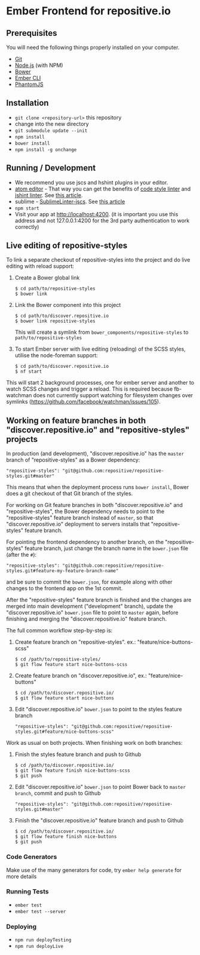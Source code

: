 # Ember Frontend for repositive.io


## Prerequisites

You will need the following things properly installed on your computer.

* [Git](http://git-scm.com/)
* [Node.js](http://nodejs.org/) (with NPM) 
* [Bower](http://bower.io/)
* [Ember CLI](http://www.ember-cli.com/)
* [PhantomJS](http://phantomjs.org/)

## Installation

* `git clone <repository-url>` this repository
* change into the new directory
* `git submodule update --init`
* `npm install`
* `bower install`
* `npm install -g onchange`

## Running / Development

* We recommend you use jscs and hshint plugins in your editor.
 * [atom editor](https://atom.io/) - That way you can get the benefits of [code style linter](https://atom.io/packages/linter-jscs) and [jshint linter](https://atom.io/packages/linter-jshint). See [this article](http://blog.yld.io/2015/04/15/using-jscs-and-jscs-fixer-for-atom/).
 * sublime - [SublimeLinter-jscs](https://packagecontrol.io/packages/SublimeLinter-jscs). See [this article](https://medium.com/@addyosmani/auto-formatting-javascript-code-style-fe0f98a923b8#.jud0r23pu)
* `npm start`
* Visit your app at [http://localhost:4200](http://localhost:4200). (it is important you use this address and not 127.0.0.1:4200 for the 3rd party authentication to work correctly)

## Live editing of repositive-styles

To link a separate checkout of repositive-styles into the project and do live editing with reload support:

1. Create a Bower global link

    ```
    $ cd path/to/repositive-styles
    $ bower link
    ```

2. Link the Bower component into this project  

    ```
    $ cd path/to/discover.repositive.io
    $ bower link repositive-styles
    ```

    This will create a symlink from `bower_components/repositive-styles` to `path/to/repositive-styles`

3. To start Ember server with live editing (reloading) of the SCSS styles, utilise the node-foreman support:


    ```
    $ cd path/to/discover.repositive.io
    $ nf start
    ```

  This will start 2 background processes, one for ember server and another to watch SCSS changes and trigger a reload.
  This is required because fb-watchman does not currently support watching for filesystem changes over symlinks 
  (https://github.com/facebook/watchman/issues/105).

## Working on feature branches in both "discover.repositive.io" and "repositive-styles" projects

In production (and development), "discover.repositive.io" has the `master` branch of "repositive-styles" as a Bower dependency:

  ```
  "repositive-styles": "git@github.com:repositive/repositive-styles.git#master"
  ```
This means that when the deployment process runs `bower install`, Bower does a git checkout of that Git branch of the styles. 

  For working on Git feature branches in both "discover.repositive.io" and "repositive-styles", the Bower dependency 
needs to point to the "repositive-styles" feature branch instead of `master`,
so that "discover.repositive.io" deployment to servers installs that "repositive-styles" feature branch.

For pointing the frontend dependency to another branch, on the "repositive-styles" feature branch,
just change the branch name in the `bower.json` file (after the `#`):

  ```
  "repositive-styles": "git@github.com:repositive/repositive-styles.git#feature-my-feature-branch-name"
  ```

and be sure to commit the `bower.json`, for example along with other changes to the frontend app on the 1st commit.

After the "repositive-styles" feature branch is finished and the changes are merged into main development ("development" branch),
update the "discover.repositive.io" `bower.json` file to point to `master` again, before finishing and 
merging the "discover.repositive.io" feature branch.

The full common workflow step-by-step is:

1. Create feature branch on "repositive-styles". ex.: "feature/nice-buttons-scss"

    ```
    $ cd /path/to/repositive-styles/
    $ git flow feature start nice-buttons-scss
    ```

2. Create feature branch on "discover.repositive.io", ex.: "feature/nice-buttons"

    ```
    $ cd /path/to/discover.repositive.io/
    $ git flow feature start nice-buttons
    ```

3. Edit "discover.repositive.io" `bower.json` to point to the styles feature branch

    ```
    "repositive-styles": "git@github.com:repositive/repositive-styles.git#feature/nice-buttons-scss"
    ```

Work as usual on both projects. When finishing work on both branches:

1. Finish the styles feature branch and push to Github

    ```
    $ cd /path/to/discover.repositive.io/
    $ git flow feature finish nice-buttons-scss
    $ git push
    ```

2. Edit "discover.repositive.io" `bower.json` to point Bower back to `master branch`, commit and push to Github

    ```
    "repositive-styles": "git@github.com:repositive/repositive-styles.git#master"
    ```

3. Finish the "discover.repositive.io" feature branch and push to Github
 
    ```
    $ cd /path/to/discover.repositive.io/
    $ git flow feature finish nice-buttons
    $ git push
    ```






### Code Generators

Make use of the many generators for code, try `ember help generate` for more details

### Running Tests

* `ember test`
* `ember test --server`

### Deploying

* `npm run deployTesting`
* `npm run deployLive`
